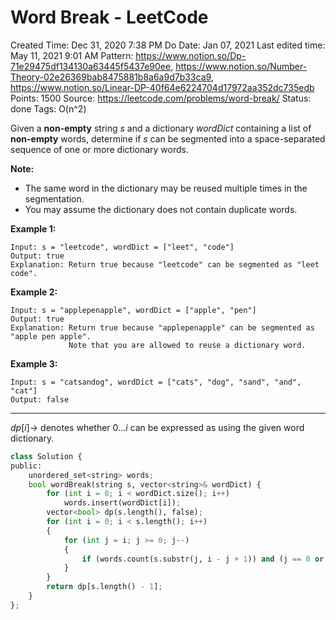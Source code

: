 # Word Break - LeetCode

Created Time: Dec 31, 2020 7:38 PM
Do Date: Jan 07, 2021
Last edited time: May 11, 2021 9:01 AM
Pattern: https://www.notion.so/Dp-71e29475df134130a63445f5437e90ee, https://www.notion.so/Number-Theory-02e26369bab8475881b8a6a9d7b33ca9, https://www.notion.so/Linear-DP-40f64e6224704d17972aa352dc735edb
Points: 1500
Source: https://leetcode.com/problems/word-break/
Status: done
Tags: O(n^2)

Given a **non-empty** string *s* and a dictionary *wordDict* containing a list of **non-empty** words, determine if *s* can be segmented into a space-separated sequence of one or more dictionary words.

**Note:**

- The same word in the dictionary may be reused multiple times in the segmentation.
- You may assume the dictionary does not contain duplicate words.

**Example 1:**

```
Input: s = "leetcode", wordDict = ["leet", "code"]
Output: true
Explanation: Return true because "leetcode" can be segmented as "leet code".
```

**Example 2:**

```
Input: s = "applepenapple", wordDict = ["apple", "pen"]
Output: true
Explanation: Return true because "applepenapple" can be segmented as "apple pen apple".
             Note that you are allowed to reuse a dictionary word.
```

**Example 3:**

```
Input: s = "catsandog", wordDict = ["cats", "dog", "sand", "and", "cat"]
Output: false
```

---

$dp[i] \rightarrow$ denotes whether $0...i$ can be expressed as using the given word dictionary. 

```python
class Solution {
public:
    unordered_set<string> words;
    bool wordBreak(string s, vector<string>& wordDict) {
        for (int i = 0; i < wordDict.size(); i++)
            words.insert(wordDict[i]); 
        vector<bool> dp(s.length(), false); 
        for (int i = 0; i < s.length(); i++)
        {
            for (int j = i; j >= 0; j--)
            {
                if (words.count(s.substr(j, i - j + 1)) and (j == 0 or dp[j - 1])) dp[i] = true;
            }
        }
        return dp[s.length() - 1]; 
    }
};
```
